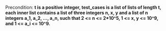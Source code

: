 Precondition: **t is a positive integer, test_cases is a list of lists of length t, each inner list contains a list of three integers n, x, y and a list of n integers a_1, a_2, ..., a_n, such that 2 <= n <= 2*10^5, 1 <= x, y <= 10^9, and 1 <= a_i <= 10^9.**